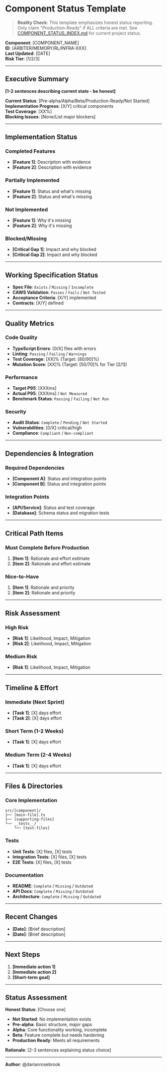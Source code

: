 # Component Status Template

> **Reality Check**: This template emphasizes honest status reporting. Only claim "Production-Ready" if ALL criteria are met. See [COMPONENT_STATUS_INDEX.md](../../COMPONENT_STATUS_INDEX.md) for current project status.

**Component**: [COMPONENT_NAME]  
**ID**: [ARBITER/MEMORY/RL/INFRA-XXX]  
**Last Updated**: [DATE]  
**Risk Tier**: [1/2/3]

---

## Executive Summary

**[1-2 sentences describing current state - be honest]**

**Current Status**: [Pre-alpha/Alpha/Beta/Production-Ready/Not Started]  
**Implementation Progress**: [X/Y] critical components  
**Test Coverage**: [XX%]  
**Blocking Issues**: [None/List major blockers]

---

## Implementation Status

### Completed Features

- **[Feature 1]**: Description with evidence
- **[Feature 2]**: Description with evidence

### Partially Implemented

- **[Feature 1]**: Status and what's missing
- **[Feature 2]**: Status and what's missing

### Not Implemented

- **[Feature 1]**: Why it's missing
- **[Feature 2]**: Why it's missing

### Blocked/Missing

- **[Critical Gap 1]**: Impact and why blocked
- **[Critical Gap 2]**: Impact and why blocked

---

## Working Specification Status

- **Spec File**: `Exists` / `Missing` / `Incomplete`
- **CAWS Validation**: `Passes` / `Fails` / `Not Tested`
- **Acceptance Criteria**: [X/Y] implemented
- **Contracts**: [X/Y] defined

---

## Quality Metrics

### Code Quality

- **TypeScript Errors**: [0/X] files with errors
- **Linting**: `Passing` / `Failing` / `Warnings`
- **Test Coverage**: [XX]% (Target: [80/90]%)
- **Mutation Score**: [XX]% (Target: [50/70]% for Tier [2/1])

### Performance

- **Target P95**: [XXXms]
- **Actual P95**: [XXXms] / `Not Measured`
- **Benchmark Status**: `Passing` / `Failing` / `Not Run`

### Security

- **Audit Status**: `Complete` / `Pending` / `Not Started`
- **Vulnerabilities**: [0/X] critical/high
- **Compliance**: `Compliant` / `Non-compliant`

---

## Dependencies & Integration

### Required Dependencies

- **[Component A]**: Status and integration points
- **[Component B]**: Status and integration points

### Integration Points

- **[API/Service]**: Status and test coverage
- **[Database]**: Schema status and migration tests

---

## Critical Path Items

### Must Complete Before Production

1. **[Item 1]**: Rationale and effort estimate
2. **[Item 2]**: Rationale and effort estimate

### Nice-to-Have

1. **[Item 1]**: Rationale and priority
2. **[Item 2]**: Rationale and priority

---

## Risk Assessment

### High Risk

- **[Risk 1]**: Likelihood, Impact, Mitigation
- **[Risk 2]**: Likelihood, Impact, Mitigation

### Medium Risk

- **[Risk 1]**: Likelihood, Impact, Mitigation

---

## Timeline & Effort

### Immediate (Next Sprint)

- **[Task 1]**: [X] days effort
- **[Task 2]**: [X] days effort

### Short Term (1-2 Weeks)

- **[Task 1]**: [X] days effort

### Medium Term (2-4 Weeks)

- **[Task 1]**: [X] days effort

---

## Files & Directories

### Core Implementation

```
src/[component]/
├── [main-file].ts
├── [supporting-files]
└── __tests__/
    └── [test-files]
```

### Tests

- **Unit Tests**: [X] files, [X] tests
- **Integration Tests**: [X] files, [X] tests
- **E2E Tests**: [X] files, [X] tests

### Documentation

- **README**: `Complete` / `Missing` / `Outdated`
- **API Docs**: `Complete` / `Missing` / `Outdated`
- **Architecture**: `Complete` / `Missing` / `Outdated`

---

## Recent Changes

- **[Date]**: [Brief description]
- **[Date]**: [Brief description]

---

## Next Steps

1. **[Immediate action 1]**
2. **[Immediate action 2]**
3. **[Short-term goal]**

---

## Status Assessment

**Honest Status**: [Choose one]

- **Not Started**: No implementation exists
- **Pre-alpha**: Basic structure, major gaps
- **Alpha**: Core functionality working, incomplete
- **Beta**: Feature complete but needs hardening
- **Production Ready**: Meets all requirements

**Rationale**: [2-3 sentences explaining status choice]

---

**Author**: @darianrosebrook
